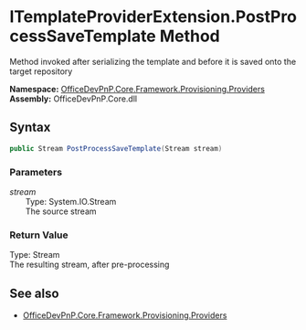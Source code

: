 # ITemplateProviderExtension.PostProcessSaveTemplate Method  
Method invoked after serializing the template and before it is saved onto the target repository  

**Namespace:** [OfficeDevPnP.Core.Framework.Provisioning.Providers](OfficeDevPnP.Core.Framework.Provisioning.Providers.md)  
**Assembly:** OfficeDevPnP.Core.dll  
## Syntax
```C#
public Stream PostProcessSaveTemplate(Stream stream)
```
### Parameters
*stream*  
&emsp;&emsp;Type: System.IO.Stream  
&emsp;&emsp;The source stream  

### Return Value
Type: Stream  
The resulting stream, after pre-processing

## See also
- [OfficeDevPnP.Core.Framework.Provisioning.Providers](OfficeDevPnP.Core.Framework.Provisioning.Providers.md)
